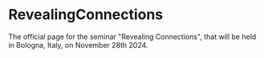 # RevealingConnections
The official page for the seminar "Revealing Connections", that will be held in Bologna, Italy, on November 28th 2024.
